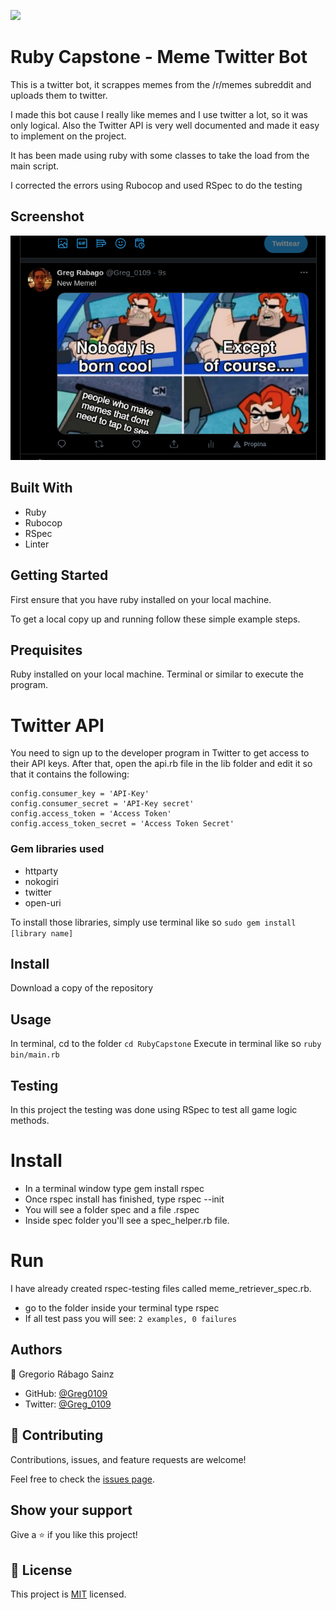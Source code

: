 ![](https://img.shields.io/badge/Microverse-blueviolet)

# Ruby Capstone - Meme Twitter Bot

This is a twitter bot, it scrappes memes from the /r/memes subreddit and uploads them to twitter.

I made this bot cause I really like memes and I use twitter a lot, so it was only logical. Also the Twitter API is very well documented and made it easy to implement on the project.

It has been made using ruby with some classes to take the load from the main script. 

I corrected the errors using Rubocop and used RSpec to do the testing

## Screenshot

![Screenshot](assets/Screenshot.png)

## Built With

- Ruby
- Rubocop
- RSpec
- Linter

## Getting Started

First ensure that you have ruby installed on your local machine.

To get a local copy up and running follow these simple example steps.

## Prequisites

Ruby installed on your local machine.
Terminal or similar to execute the program.

# Twitter API

You need to sign up to the developer program in Twitter to get access to their API keys. After that, open the api.rb file in the lib folder and edit it so that it contains the following: 

```
config.consumer_key = 'API-Key'
config.consumer_secret = 'API-Key secret'
config.access_token = 'Access Token'
config.access_token_secret = 'Access Token Secret'
```

### Gem libraries used
- httparty
- nokogiri
- twitter
- open-uri

To install those libraries, simply use terminal like so ```sudo gem install [library name]```

## Install

Download a copy of the repository

## Usage

In terminal, cd to the folder ```cd RubyCapstone```
Execute in terminal like so ```ruby bin/main.rb```

## Testing
In this project the testing was done using RSpec to test all game logic methods.

# Install
- In a terminal window type gem install rspec
- Once rspec install has finished, type rspec --init
- You will see a folder spec and a file .rspec
- Inside spec folder you'll see a spec_helper.rb file.

# Run
I have already created rspec-testing files called meme_retriever_spec.rb.
- go to the folder inside your terminal type rspec
- If all test pass you will see:
 `2 examples, 0 failures`


## Authors

👤 Gregorio Rábago Sainz

- GitHub: [@Greg0109](https://github.com/greg0109)
- Twitter: [@Greg_0109](https://twitter.com/greg_0109)

## 🤝 Contributing

Contributions, issues, and feature requests are welcome!

Feel free to check the [issues page](https://github.com/sergiocortessat/RubyCapstone/issues).

## Show your support

Give a ⭐️ if you like this project!

## 📝 License

This project is [MIT](LICENSE) licensed.
